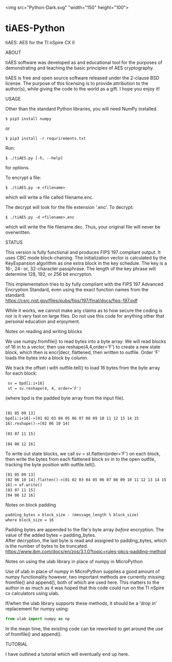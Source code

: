 <img src="Python-Dark.svg" "width="150" height="100">
# tiAES-Python
tiAES: AES for the TI nSpire CX II  

ABOUT  

tiAES software was developed as and educational tool for the purposes of demonstrating and teaching the basic principles of AES cryptography.   

tiAES is free and open source software released under the 2-clause BSD license. The purpose of this licensing is to provide attribution to the author(s), while giving the code to the world as a gift. I hope you enjoy it!  

USAGE  

Other than the standard Python libraries, you will need NumPy installed.  

    $ pip3 install numpy  
or  

    $ pip3 install -r requrirements.txt  

Run:  

    $ ./tiAES.py [-h, --help]

for options.  

To encrypt a file:  

    $ ./tiAES.py -e <filename>  

which will write a file called filename.enc.  

The decrypt will look for the file extension '.enc'. To decrypt:  

    $ ./tiAES.py -d <filename>.enc  

which will write the file filename.dec. Thus, your original file will never be overwritten.  

STATUS  

This version is fully functional and produces FIPS 197 compliant output. It uses CBC mode  block-chaining. The initialization vector is calculated by the KeyExpansion algorithm as one extra block in the key schedule. The key is a 16-, 24- or, 32-character passphrase. The length of the key phrase will determine 128, 192, or 256 bit encrypton.  

This implementation tries to by fully compliant with the FIPS 197 Advanced Encryption
Standard, even using the exact function names from the standard:  
https://csrc.nist.gov/files/pubs/fips/197/final/docs/fips-197.pdf  

While it works, we cannot make any claims as to how secure the coding is nor is it very fast on large files. Do not use this code for anything other that personal education and enjoyment.  

Notes on reading and writing blocks  

We use numpy.fromfile() to read bytes into a byte array: We will read blocks of 16 in
to a vector, then use reshape(4,4,order='F') to create a new state block, which then is
encr|decr, flattened, then written to outfile. Order 'F' loads the bytes into a block by column.

We track the offset i with outfile.tell() to load 16 bytes from the byte array  
 for each block:  
 
     sv = bpd[i:i+16]
     st = sv.reshape(4, 4, order='F')  
(where bpd is the padded byte array from the input file).  
``` 
                                                                          [01 05 09 13]  
bpd[i:i+16]->[01 02 03 04 05 06 07 08 09 10 11 12 13 14 15 16].reshape()->[02 06 10 14]  
                                                                          [03 07 11 15]  
                                                                          [04 08 12 16]
```

To write out state blocks, we call sv = st.flatten(order='F') on each block, then write the bytes from each flattened block sv in to the open outfile, tracking the byte position with outfile.tell().  
``` 
[01 05 09 13]  
[02 06 10 14].flatten()->[01 02 03 04 05 06 07 08 09 10 11 12 13 14 15 16]-> of.write()  
[03 07 11 15]   
[04 08 12 16]
```

Notes on block padding  

    padding_bytes = block_size - (message_length % block_size)  
    where block_size = 16  
    
Padding bytes are appended to the file's byte array _before_ encryption. The value of the added bytes = padding_bytes.  
After decryption, the last byte is read and assigned to padding_bytes, which is the number of bytes to be truncated.  
https://www.ibm.com/docs/en/zos/3.1.0?topic=rules-pkcs-padding-method  

Notes on using the ulab library in place of numpy in MicroPython  

Use of ulab in place of numpy in MicroPython supplies a good amount of numpy functionality however, two important methods are currently missing: fromfile() and append(), both of which are used here. This matters to the author in as much as it was hoped that this code could run on the TI nSpire cx calculators using ulab.  

If/when the ulab library supports these methods, it should be a 'drop in' replacement for numpy using:  
```python
from ulab import numpy as np  
```
In the mean time, the existing code can be reworked to get around the use of fromfile() and append().    

TUTORIAL  

I have outlined a tutorial which will eventually end up here.
